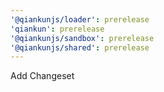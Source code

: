 ```yaml
---
'@qiankunjs/loader': prerelease
'qiankun': prerelease
'@qiankunjs/sandbox': prerelease
'@qiankunjs/shared': prerelease
---
```


Add Changeset
